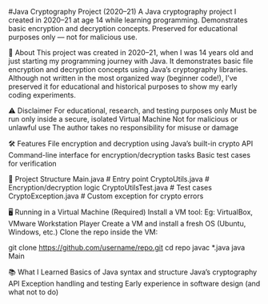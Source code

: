 #Java Cryptography Project (2020–21)
A Java cryptography project I created in 2020–21 at age 14 while learning programming. Demonstrates basic encryption and decryption concepts. Preserved for educational purposes only — not for malicious use.

📜 About
This project was created in 2020–21, when I was 14 years old and just starting my programming journey with Java.
It demonstrates basic file encryption and decryption concepts using Java’s cryptography libraries.
Although not written in the most organized way (beginner code!), I’ve preserved it for educational and historical purposes to show my early coding experiments.

⚠️ Disclaimer
For educational, research, and testing purposes only
Must be run only inside a secure, isolated Virtual Machine
Not for malicious or unlawful use
The author takes no responsibility for misuse or damage

🛠 Features
File encryption and decryption using Java’s built-in crypto API
Command-line interface for encryption/decryption tasks
Basic test cases for verification

📂 Project Structure
Main.java              # Entry point
CryptoUtils.java       # Encryption/decryption logic
CryptoUtilsTest.java   # Test cases
CryptoException.java   # Custom exception for crypto errors


🖥 Running in a Virtual Machine (Required)
Install a VM tool:
Eg: VirtualBox, VMware Workstation Player
Create a VM and install a fresh OS (Ubuntu, Windows, etc.)
Clone the repo inside the VM:

git clone https://github.com/username/repo.git
cd repo
javac *.java
java Main

📚 What I Learned
Basics of Java syntax and structure
Java’s cryptography API
Exception handling and testing
Early experience in software design (and what not to do)
